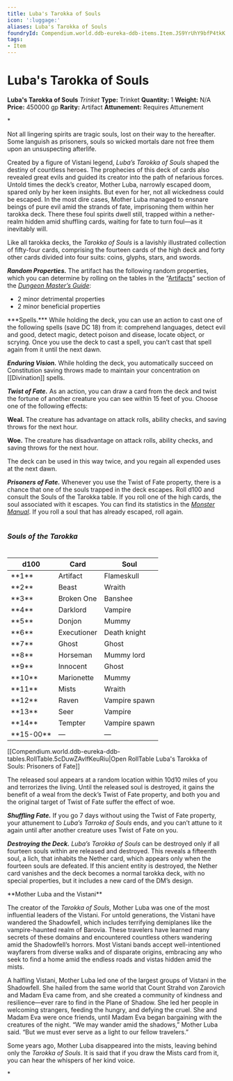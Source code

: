 ```yaml
---
title: Luba's Tarokka of Souls
icon: ':luggage:'
aliases: Luba's Tarokka of Souls
foundryId: Compendium.world.ddb-eureka-ddb-items.Item.JS9YrUhY9bfP4tkK
tags:
- Item
---
```


# Luba's Tarokka of Souls

**Luba's Tarokka of Souls**
_Trinket_
**Type:** Trinket
**Quantity:** 1
**Weight:** N/A
**Price:** 450000 gp
**Rarity:** Artifact
**Attunement:** Requires Attunement

*<p>Not all lingering spirits are tragic souls, lost on their way to the hereafter. Some languish as prisoners, souls so wicked mortals dare not free them upon an unsuspecting afterlife.

Created by a figure of Vistani legend, *Luba’s Tarokka of Souls* shaped the destiny of countless heroes. The prophecies of this deck of cards also revealed great evils and guided its creator into the path of nefarious forces. Untold times the deck’s creator, Mother Luba, narrowly escaped doom, spared only by her keen insights. But even for her, not all wickedness could be escaped. In the most dire cases, Mother Luba managed to ensnare beings of pure evil amid the strands of fate, imprisoning them within her tarokka deck. There these foul spirits dwell still, trapped within a nether-realm hidden amid shuffling cards, waiting for fate to turn foul—as it inevitably will.

Like all tarokka decks, the *Tarokka of Souls* is a lavishly illustrated collection of fifty-four cards, comprising the fourteen cards of the high deck and forty other cards divided into four suits: coins, glyphs, stars, and swords.

***Random Properties.*** The artifact has the following random properties, which you can determine by rolling on the tables in the “<a href="https://www.dndbeyond.com/sources/dmg/sentient-magic-items-artifacts#ArtifactProperties">Artifacts</a>” section of the *<a href="https://www.dndbeyond.com/sources/dmg">Dungeon Master’s Guide</a>*:</p>
* 2 minor detrimental properties
* 2 minor beneficial properties

<p>***Spells.*** While holding the deck, you can use an action to cast one of the following spells (save DC 18) from it: comprehend languages, detect evil and good, detect magic, detect poison and disease, locate object, or scrying. Once you use the deck to cast a spell, you can’t cast that spell again from it until the next dawn.

***Enduring Vision.*** While holding the deck, you automatically succeed on Constitution saving throws made to maintain your concentration on [[Divination]] spells.

***Twist of Fate.*** As an action, you can draw a card from the deck and twist the fortune of another creature you can see within 15 feet of you. Choose one of the following effects:

**Weal.** The creature has advantage on attack rolls, ability checks, and saving throws for the next hour.

**Woe.** The creature has disadvantage on attack rolls, ability checks, and saving throws for the next hour.

The deck can be used in this way twice, and you regain all expended uses at the next dawn.

***Prisoners of Fate.*** Whenever you use the Twist of Fate property, there is a chance that one of the souls trapped in the deck escapes. Roll d100 and consult the Souls of the Tarokka table. If you roll one of the high cards, the soul associated with it escapes. You can find its statistics in the *<a href="https://www.dndbeyond.com/sources/mm">Monster Manual</a>*. If you roll a soul that has already escaped, roll again.</p>
<table class="compendium-left-aligned-table"><caption>
<h5 id="SoulsoftheTarokka" style="text-align:left">Souls of the Tarokka</h5>
</caption>
<thead>
<tr>
<th>d100</th>
<th>Card</th>
<th>Soul</th>
</tr>
</thead>
<tbody>
<tr>
<td>**1**</td>
<td>Artifact</td>
<td>Flameskull</td>
</tr>
<tr>
<td>**2**</td>
<td>Beast</td>
<td>Wraith</td>
</tr>
<tr>
<td>**3**</td>
<td>Broken One</td>
<td>Banshee</td>
</tr>
<tr>
<td>**4**</td>
<td>Darklord</td>
<td>Vampire</td>
</tr>
<tr>
<td>**5**</td>
<td>Donjon</td>
<td>Mummy</td>
</tr>
<tr>
<td>**6**</td>
<td>Executioner</td>
<td>Death knight</td>
</tr>
<tr>
<td>**7**</td>
<td>Ghost</td>
<td>Ghost</td>
</tr>
<tr>
<td>**8**</td>
<td>Horseman</td>
<td>Mummy lord</td>
</tr>
<tr>
<td>**9**</td>
<td>Innocent</td>
<td>Ghost</td>
</tr>
<tr>
<td>**10**</td>
<td>Marionette</td>
<td>Mummy</td>
</tr>
<tr>
<td>**11**</td>
<td>Mists</td>
<td>Wraith</td>
</tr>
<tr>
<td>**12**</td>
<td>Raven</td>
<td>Vampire spawn</td>
</tr>
<tr>
<td>**13**</td>
<td>Seer</td>
<td>Vampire</td>
</tr>
<tr>
<td>**14**</td>
<td>Tempter</td>
<td>Vampire spawn</td>
</tr>
<tr>
<td>**15-00**</td>
<td>—</td>
<td>—</td>
</tr>
</tbody>
</table><div id="table-link">[[Compendium.world.ddb-eureka-ddb-tables.RollTable.5cDuwZAvlfKeuRiu|Open RollTable Luba's Tarokka of Souls: Prisoners of Fate]]
<p>The released soul appears at a random location within 10d10 miles of you and terrorizes the living. Until the released soul is destroyed, it gains the benefit of a weal from the deck’s Twist of Fate property, and both you and the original target of Twist of Fate suffer the effect of woe.

***Shuffling Fate.*** If you go 7 days without using the Twist of Fate property, your attunement to *Luba’s Tarroka of Souls* ends, and you can’t attune to it again until after another creature uses Twist of Fate on you.

***Destroying the Deck.*** *Luba’s Tarokka of Souls* can be destroyed only if all fourteen souls within are released and destroyed. This reveals a fifteenth soul, a lich, that inhabits the Nether card, which appears only when the fourteen souls are defeated. If this ancient entity is destroyed, the Nether card vanishes and the deck becomes a normal tarokka deck, with no special properties, but it includes a new card of the DM’s design.</p>
<aside id="MotherLubaandtheVistani" class="text--rules-sidebar" style="--compendium-rules-sidebar-color:#d0c8da">
<p>**Mother Luba and the Vistani**

The creator of the *Tarokka of Souls*, Mother Luba was one of the most influential leaders of the Vistani. For untold generations, the Vistani have wandered the Shadowfell, which includes terrifying demiplanes like the vampire-haunted realm of Barovia. These travelers have learned many secrets of these domains and encountered countless others wandering amid the Shadowfell’s horrors. Most Vistani bands accept well-intentioned wayfarers from diverse walks and of disparate origins, embracing any who seek to find a home amid the endless roads and vistas hidden amid the mists.

A halfling Vistani, Mother Luba led one of the largest groups of Vistani in the Shadowfell. She hailed from the same world that Count Strahd von Zarovich and Madam Eva came from, and she created a community of kindness and resilience—ever rare to find in the Plane of Shadow. She led her people in welcoming strangers, feeding the hungry, and defying the cruel. She and Madam Eva were once friends, until Madam Eva began bargaining with the creatures of the night. “We may wander amid the shadows,” Mother Luba said. “But we must ever serve as a light to our fellow travelers.”

Some years ago, Mother Luba disappeared into the mists, leaving behind only the *Tarokka of Souls*. It is said that if you draw the Mists card from it, you can hear the whispers of her kind voice.</p>
</aside>*